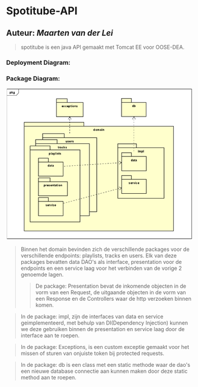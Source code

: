 # Spotitube-API

## Auteur: _Maarten van der Lei_
> spotitube is een java API gemaakt met Tomcat EE voor OOSE-DEA.

### Deployment Diagram:


### Package Diagram:
![package_diagram](/docs/package_diagram.png)
> Binnen het domain bevinden zich de verschillende packages voor de verschillende endpoints: playlists, tracks en users.
Elk van deze packages bevatten data DAO's als interface, presentation voor de endpoints en een service laag voor het verbinden van de vorige 2 genoemde lagen.
> > De package: Presentation bevat de inkomende objecten in de vorm van een Request, de uitgaande objecten in de vorm van een Response en de Controllers waar de http verzoeken binnen komen.

> In de package: impl, zijn de interfaces van data en service geimplementeerd, met behulp van DI(Dependency Injection) kunnen we deze gebruiken binnen de presentation en service laag door de interface aan te roepen.

> In de package: Exceptions, is een custom exceptie gemaakt voor het missen of sturen van onjuiste token bij protected requests.

> In de package: db is een class met een static methode waar de dao's een nieuwe database connectie aan kunnen maken door deze static method aan te roepen.

